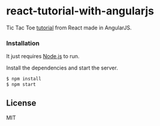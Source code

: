 # react-tutorial-with-angularjs

Tic Tac Toe [tutorial](https://reactjs.org/tutorial/tutorial.html) from React made in AngularJS.

### Installation

It just requires [Node.js](https://nodejs.org/) to run.

Install the dependencies and start the server.

```sh
$ npm install
$ npm start
```

License
----
MIT